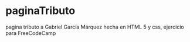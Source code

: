 # paginaTributo
pagina tributo a Gabriel García Márquez hecha en HTML 5 y css, ejercicio para FreeCodeCamp
